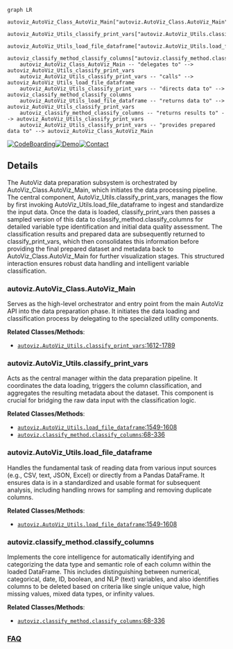 ```mermaid
graph LR
    autoviz_AutoViz_Class_AutoViz_Main["autoviz.AutoViz_Class.AutoViz_Main"]
    autoviz_AutoViz_Utils_classify_print_vars["autoviz.AutoViz_Utils.classify_print_vars"]
    autoviz_AutoViz_Utils_load_file_dataframe["autoviz.AutoViz_Utils.load_file_dataframe"]
    autoviz_classify_method_classify_columns["autoviz.classify_method.classify_columns"]
    autoviz_AutoViz_Class_AutoViz_Main -- "delegates to" --> autoviz_AutoViz_Utils_classify_print_vars
    autoviz_AutoViz_Utils_classify_print_vars -- "calls" --> autoviz_AutoViz_Utils_load_file_dataframe
    autoviz_AutoViz_Utils_classify_print_vars -- "directs data to" --> autoviz_classify_method_classify_columns
    autoviz_AutoViz_Utils_load_file_dataframe -- "returns data to" --> autoviz_AutoViz_Utils_classify_print_vars
    autoviz_classify_method_classify_columns -- "returns results to" --> autoviz_AutoViz_Utils_classify_print_vars
    autoviz_AutoViz_Utils_classify_print_vars -- "provides prepared data to" --> autoviz_AutoViz_Class_AutoViz_Main
```

[![CodeBoarding](https://img.shields.io/badge/Generated%20by-CodeBoarding-9cf?style=flat-square)](https://github.com/CodeBoarding/GeneratedOnBoardings)[![Demo](https://img.shields.io/badge/Try%20our-Demo-blue?style=flat-square)](https://www.codeboarding.org/demo)[![Contact](https://img.shields.io/badge/Contact%20us%20-%20contact@codeboarding.org-lightgrey?style=flat-square)](mailto:contact@codeboarding.org)

## Details

The AutoViz data preparation subsystem is orchestrated by AutoViz_Class.AutoViz_Main, which initiates the data processing pipeline. The central component, AutoViz_Utils.classify_print_vars, manages the flow by first invoking AutoViz_Utils.load_file_dataframe to ingest and standardize the input data. Once the data is loaded, classify_print_vars then passes a sampled version of this data to classify_method.classify_columns for detailed variable type identification and initial data quality assessment. The classification results and prepared data are subsequently returned to classify_print_vars, which then consolidates this information before providing the final prepared dataset and metadata back to AutoViz_Class.AutoViz_Main for further visualization stages. This structured interaction ensures robust data handling and intelligent variable classification.

### autoviz.AutoViz_Class.AutoViz_Main
Serves as the high-level orchestrator and entry point from the main AutoViz API into the data preparation phase. It initiates the data loading and classification process by delegating to the specialized utility components.


**Related Classes/Methods**:

- <a href="https://github.com/AutoViML/AutoViz/blob/master/autoviz/AutoViz_Utils.py#L1612-L1789" target="_blank" rel="noopener noreferrer">`autoviz.AutoViz_Utils.classify_print_vars`:1612-1789</a>


### autoviz.AutoViz_Utils.classify_print_vars
Acts as the central manager within the data preparation pipeline. It coordinates the data loading, triggers the column classification, and aggregates the resulting metadata about the dataset. This component is crucial for bridging the raw data input with the classification logic.


**Related Classes/Methods**:

- <a href="https://github.com/AutoViML/AutoViz/blob/master/autoviz/AutoViz_Utils.py#L1549-L1608" target="_blank" rel="noopener noreferrer">`autoviz.AutoViz_Utils.load_file_dataframe`:1549-1608</a>
- <a href="https://github.com/AutoViML/AutoViz/blob/master/autoviz/classify_method.py#L68-L336" target="_blank" rel="noopener noreferrer">`autoviz.classify_method.classify_columns`:68-336</a>


### autoviz.AutoViz_Utils.load_file_dataframe
Handles the fundamental task of reading data from various input sources (e.g., CSV, text, JSON, Excel) or directly from a Pandas DataFrame. It ensures data is in a standardized and usable format for subsequent analysis, including handling nrows for sampling and removing duplicate columns.


**Related Classes/Methods**:

- <a href="https://github.com/AutoViML/AutoViz/blob/master/autoviz/AutoViz_Utils.py#L1549-L1608" target="_blank" rel="noopener noreferrer">`autoviz.AutoViz_Utils.load_file_dataframe`:1549-1608</a>


### autoviz.classify_method.classify_columns
Implements the core intelligence for automatically identifying and categorizing the data type and semantic role of each column within the loaded DataFrame. This includes distinguishing between numerical, categorical, date, ID, boolean, and NLP (text) variables, and also identifies columns to be deleted based on criteria like single unique value, high missing values, mixed data types, or infinity values.


**Related Classes/Methods**:

- <a href="https://github.com/AutoViML/AutoViz/blob/master/autoviz/classify_method.py#L68-L336" target="_blank" rel="noopener noreferrer">`autoviz.classify_method.classify_columns`:68-336</a>




### [FAQ](https://github.com/CodeBoarding/GeneratedOnBoardings/tree/main?tab=readme-ov-file#faq)